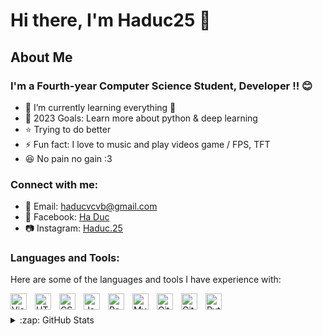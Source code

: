 # Hi there, I'm Haduc25 👋 


## About Me
### I'm a Fourth-year Computer Science Student, Developer !! 😊
- 🌱 I’m currently learning everything 🤣
- 🥅 2023 Goals: Learn more about python & deep learning
- ⭐ Trying to do better
- ⚡ Fun fact: I love to music and play videos game / FPS, TFT
- 😆 No pain no gain :3


### Connect with me:

- 📧 Email: haducvcvb@gmail.com
- 📘 Facebook: [Ha Duc][facebook]
- 📷 Instagram: [Haduc.25][instagram]


### Languages and Tools:

Here are some of the languages and tools I have experience with:

<img align="left" alt="Visual Studio Code" width="26px" src="https://cdn.jsdelivr.net/gh/devicons/devicon/icons/vscode/vscode-original.svg" style="padding-right:10px;" />
<img align="left" alt="HTML5" width="26px" src="https://cdn.jsdelivr.net/gh/devicons/devicon/icons/html5/html5-original.svg" style="padding-right:10px;" />
<img align="left" alt="CSS3" width="26px" src="https://cdn.jsdelivr.net/gh/devicons/devicon/icons/css3/css3-original.svg" style="padding-right:10px;" />
<img align="left" alt="JavaScript" width="26px" src="https://cdn.jsdelivr.net/gh/devicons/devicon/icons/javascript/javascript-original.svg" style="padding-right:10px;" />
<img align="left" alt="React" width="26px" src="https://cdn.jsdelivr.net/gh/devicons/devicon/icons/react/react-original.svg" style="padding-right:10px;" />
<img align="left" alt="MySQL" width="26px" src="https://cdn.jsdelivr.net/gh/devicons/devicon/icons/mysql/mysql-original.svg" style="padding-right:10px;" />
<img align="left" alt="Git" width="26px" src="https://cdn.jsdelivr.net/gh/devicons/devicon/icons/git/git-original.svg" style="padding-right:10px;" />
<img align="left" alt="GitHub" width="26px" src="https://user-images.githubusercontent.com/3369400/139447912-e0f43f33-6d9f-45f8-be46-2df5bbc91289.png" style="padding-right:10px;" />
<img align="left" alt="Python" width="26px" src="https://cdn.jsdelivr.net/gh/devicons/devicon/icons/python/python-original.svg" style="padding-right:10px;" />
<br />
<br />
<details>
  <summary>:zap: GitHub Stats</summary>
  <img align="left" alt="Haduc25's GitHub Stats" src="https://github-readme-stats.vercel.app/api?username=haduc25&show_icons=true&hide_border=false&title_color=ff652f&icon_color=FFE400&bg_color=09131B&text_color=ffffff&border_color=0c1a25" />
</details>


[instagram]: https://www.instagram.com/haduc.25
[facebook]: https://www.facebook.com/haduc.25.09

